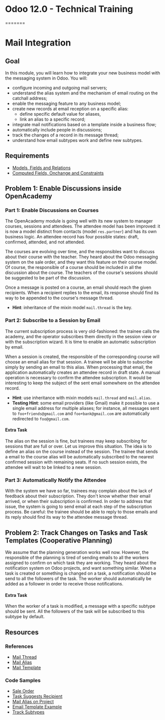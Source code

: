# Odoo 12.0 - Technical Training
=======
# Mail Integration

## Goal

In this module, you will learn how to integrate your new business model with the
messaging system in Odoo. You will:

* configure incoming and outgoing mail servers;
* understand the alias system and the mechanism of email routing on the catchall address;
* enable the messaging feature to any business model;
* create new records at email reception on a specific alias:
    * define specific default value for aliases,
    * link an alias to a specific record;
* integrate mail notifications based on a template inside a business flow;
* automatically include people in discussions;
* track the changes of a record in its message thread;
* understand how email subtypes work and define new subtypes.

## Requirements

* [Models, Fields and Relations](https://github.com/odoo/technical-training/tree/12.0-01-models)
* [Computed Fields, Onchange and Constraints](https://github.com/odoo/technical-training/tree/12.0-02-fields)


## Problem 1: Enable Discussions inside OpenAcademy

### Part 1: Enable Discussions on Courses

The OpenAcademy module is going well with its new system to manager courses,
sessions and attendees. The attendee model has been improved: it is now a model
distinct from contacts (model `res.partner`) and has its own business logic. An
attendee record has four possible states: draft, confirmed, attended, and not
attended.

The courses are evolving over time, and the responsibles want to discuss about
their course with the teacher. They heard about the Odoo messaging system on the
sale order, and they want this feature on their course model. Of course, the
responsible of a course should be included in all the discussion about the
course. The teachers of the course's sessions should be suggested to be part of
the discussion.

Once a message is posted on a course, an email should reach the given
recipients. When a recipient replies to the email, its response should find its
way to be appended to the course's message thread.

- **Hint**: inheritance of the mixin model `mail.thread` is the key.

### Part 2: Subscribe to a Session by Email

The current subscription process is very old-fashioned: the trainee calls the
academy, and the operator subscribes them directly in the session view or with
the subscription wizard. It is time to enable an automatic subscription by
email.

When a session is created, the responsible of the corresponding course will
choose an email alias for that session. A trainee will be able to subscribe
simply by sending an email to this alias. When processing that email, the
application automatically creates an attendee record in draft state. A manual
operation is necessary to confirm the attendee subscription. It would be
interesting to keep the subject of the sent email somewhere on the attendee
record.

- **Hint**: use inheritance with mixin models `mail.thread` and `mail.alias`.
- **Testing Hint**: some email providers (like Gmail) make it possible to use a
  single email address for multiple aliases; for instance, all messages sent to
  `foo+friends@gmail.com` and `foo+bank@gmail.com` are automatically redirected
  to `foo@gmail.com`.

#### Extra Task

The alias on the session is fine, but trainees may keep subscribing for sessions
that are full or over. Let us improve this situation. The idea is to define an
alias on the course instead of the session. The trainee that sends a email to
the course alias will be automatically subscribed to the nearest confirmed
session with remaining seats. If no such session exists, the attendee will wait
to be linked to a new session.

### Part 3: Automatically Notify the Attendee

With the system we have so far, trainees may complain about the lack of feedback
about their subscription. They don't know whether their email arrived, or when
their subscription is confirmed. In order to address that issue, the system is
going to send email at each step of the subscription process. Be careful: the
trainee should be able to reply to those emails and its reply should find its
way to the attendee message thread.


## Problem 2: Track Changes on Tasks and Task Templates (Cooperative Planning)

We assume that the planning generation works well now. However, the responsible
of the planning is tired of sending emails to all the workers assigned to
confirm on which task they are working. They heard about the notification system
on Odoo projects, and want something similar. When a task is created or
something is changed on a task, a notification should be send to all the
followers of the task. The worker should automatically be added as a follower in
order to receive those notifications.

#### Extra Task

When the worker of a task is modified, a message with a specific subtype should
be sent. All the followers of the task will be subscribed to this subtype by
default.


## Resources

### References

* [Mail Thread](https://github.com/odoo/odoo/blob/76c443eda331b75bf5dfa7ec22b8eb22e1084343/addons/mail/models/mail_thread.py)
* [Mail Alias](https://github.com/odoo/odoo/blob/76c443eda331b75bf5dfa7ec22b8eb22e1084343/addons/mail/models/mail_alias.py)
* [Mail Template](https://github.com/odoo/odoo/blob/76c443eda331b75bf5dfa7ec22b8eb22e1084343/addons/mail/models/mail_template.py)

### Code Samples

* [Sale Order](https://github.com/odoo/odoo/blob/76c443eda331b75bf5dfa7ec22b8eb22e1084343/addons/sale/models/sale.py)
* [Task Suggests Recipient](https://github.com/odoo/odoo/blob/76c443eda331b75bf5dfa7ec22b8eb22e1084343/addons/project/models/project.py#L640)
* [Mail Alias on Project](https://github.com/odoo/odoo/blob/76c443eda331b75bf5dfa7ec22b8eb22e1084343/addons/project/models/project.py#L52)
* [Email Template Example](https://github.com/odoo/odoo/blob/76c443eda331b75bf5dfa7ec22b8eb22e1084343/addons/sale/data/mail_template_data.xml)
* [Track Subtypes](https://github.com/odoo/odoo/blob/76c443eda331b75bf5dfa7ec22b8eb22e1084343/addons/project/models/project.py#L544)
